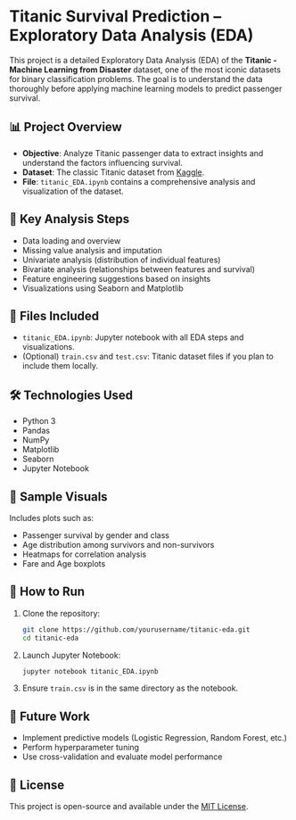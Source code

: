 # Titanic Survival Prediction – Exploratory Data Analysis (EDA)

This project is a detailed Exploratory Data Analysis (EDA) of the **Titanic - Machine Learning from Disaster** dataset, one of the most iconic datasets for binary classification problems. The goal is to understand the data thoroughly before applying machine learning models to predict passenger survival.

## 📊 Project Overview

* **Objective**: Analyze Titanic passenger data to extract insights and understand the factors influencing survival.
* **Dataset**: The classic Titanic dataset from [Kaggle](https://www.kaggle.com/c/titanic).
* **File**: `titanic_EDA.ipynb` contains a comprehensive analysis and visualization of the dataset.

## 🧠 Key Analysis Steps

* Data loading and overview
* Missing value analysis and imputation
* Univariate analysis (distribution of individual features)
* Bivariate analysis (relationships between features and survival)
* Feature engineering suggestions based on insights
* Visualizations using Seaborn and Matplotlib

## 📁 Files Included

* `titanic_EDA.ipynb`: Jupyter notebook with all EDA steps and visualizations.
* (Optional) `train.csv` and `test.csv`: Titanic dataset files if you plan to include them locally.

## 🛠️ Technologies Used

* Python 3
* Pandas
* NumPy
* Matplotlib
* Seaborn
* Jupyter Notebook

## 📸 Sample Visuals

Includes plots such as:

* Passenger survival by gender and class
* Age distribution among survivors and non-survivors
* Heatmaps for correlation analysis
* Fare and Age boxplots

## 🚀 How to Run

1. Clone the repository:

   ```bash
   git clone https://github.com/yourusername/titanic-eda.git
   cd titanic-eda
   ```

2. Launch Jupyter Notebook:

   ```bash
   jupyter notebook titanic_EDA.ipynb
   ```

3. Ensure `train.csv` is in the same directory as the notebook.

## 📌 Future Work

* Implement predictive models (Logistic Regression, Random Forest, etc.)
* Perform hyperparameter tuning
* Use cross-validation and evaluate model performance

## 📄 License

This project is open-source and available under the [MIT License](LICENSE).



